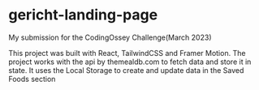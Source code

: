 # gericht-landing-page
My submission for the CodingOssey Challenge(March 2023)

This project was built with React, TailwindCSS and Framer Motion. 
The project works with the api by themealdb.com to fetch data and store it in state. It uses the Local Storage to create and update data in the Saved Foods section


